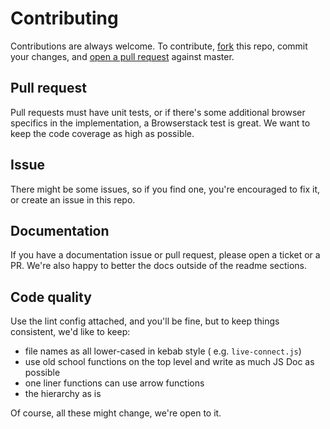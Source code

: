 # Contributing
Contributions are always welcome. To contribute, [fork](https://help.github.com/articles/fork-a-repo/) this repo,
commit your changes, and [open a pull request](https://help.github.com/articles/using-pull-requests/) against master.

## Pull request
Pull requests must have unit tests, or if there's some additional browser specifics in the implementation, a Browserstack test is great.
We want to keep the code coverage as high as possible. 

## Issue
There might be some issues, so if you find one, you're encouraged to fix it, or create an issue in this repo.

## Documentation
If you have a documentation issue or pull request, please open a ticket or a PR. We're also happy to better the docs outside of the readme sections.

## Code quality
Use the lint config attached, and you'll be fine, but to keep things consistent, we'd like to keep:
- file names as all lower-cased in kebab style ( e.g. `live-connect.js`)
- use old school functions on the top level and write as much JS Doc as possible
- one liner functions can use arrow functions
- the hierarchy as is

Of course, all these might change, we're open to it.

